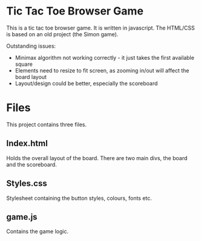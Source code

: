 # Tic Tac Toe Browser Game

This is a tic tac toe browser game. It is written in javascript. The HTML/CSS is based on an old project (the Simon game).

Outstanding issues:

 - Minimax algorithm not working correctly - it just takes the first available square
 - Elements need to resize to fit screen, as zooming in/out will affect the board layout
 - Layout/design could be better, especially the scoreboard



# Files

This project contains three files.

## Index.html

Holds the overall layout of the board. There are two main divs, the board and the scoreboard.

## Styles.css

Stylesheet containing the button styles, colours, fonts etc.

## game.js

Contains the game logic.
